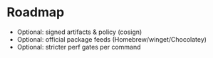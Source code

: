 # Roadmap
- Optional: signed artifacts & policy (cosign)
- Optional: official package feeds (Homebrew/winget/Chocolatey)
- Optional: stricter perf gates per command
